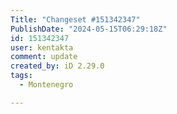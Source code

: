 ```yaml
---
Title: "Changeset #151342347"
PublishDate: "2024-05-15T06:29:18Z"
id: 151342347
user: kentakta
comment: update
created_by: iD 2.29.0
tags:
  - Montenegro

---
```

